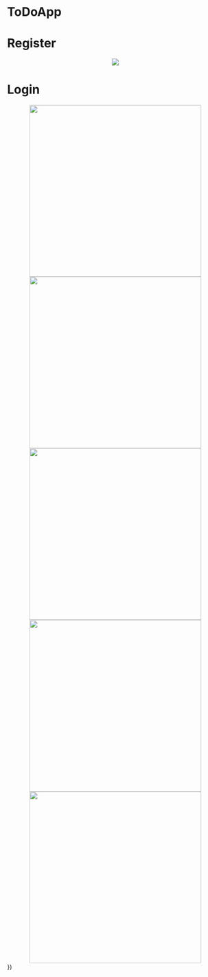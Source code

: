 # ToDoApp
<h1>Register</h1>
<div align="center">
    <img src="https://github.com/amineghribii/ToDoApp/blob/main/src/app/snapchots/register.png"</img> 
</div>

<h1>Login</h1>
<div align="center">
    <img src="https://github.com/amineghribii/ToDoApp/blob/main/src/app/snapchots/login.png" width="400px"</img> 
</div>

<div align="center">
    <img src="https://github.com/amineghribii/ToDoApp/blob/main/src/app/snapchots/Capture%20d%E2%80%99%C3%A9cran%202021-12-06%20121427.png" width="400px"</img> 
</div>
<div align="center">
    <img src="https://github.com/amineghribii/ToDoApp/blob/main/src/app/snapchots/Capture%20d%E2%80%99%C3%A9cran%202021-12-06%20121502.png" width="400px"</img> 
</div>

<div align="center">
    <img src="https://github.com/amineghribii/ToDoApp/blob/main/src/app/snapchots/Capture%20d%E2%80%99%C3%A9cran%202021-12-06%20121524.png" width="400px"</img> 
</div>

<div align="center">
    <img src="https://github.com/amineghribii/ToDoApp/blob/main/src/app/snapchots/Capture%20d%E2%80%99%C3%A9cran%202021-12-06%20121502.png" width="400px"</img> 
</div>
})
